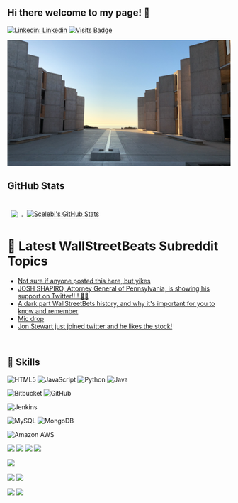 <br>  

## Hi there welcome to my page! 👋
   
[![Linkedin: Linkedin](https://img.shields.io/badge/-Linkedin-blue?style=flat-square&logo=Linkedin&logoColor=white&link=https://www.linkedin.com/in/serdarcelebi/)](https://www.linkedin.com/in/serdarcelebi/) 
[![Visits Badge](https://badges.pufler.dev/visits/Avangarde2225/Avangarde2225)](https://github.com/Avangarde2225)   
  

![Github Banner](assets/img.JPG)




## GitHub Stats
<br>

<a href="https://github.com/Avangarde2225">
  <img align="center" style="margin:0.5rem" src="https://github-readme-stats.vercel.app/api/top-langs/?username=Avangarde2225&hide=html,css&title_color=ffffff&text_color=c9cacc&icon_color=4AB197&bg_color=1A2B34" />
</a>

<a href="https://github.com/Avangarde2225">
  <img align="center" style="margin:0.5rem" src="https://github-readme-stats.vercel.app/api?username=Avangarde2225&show_icons=true&line_height=27&count_private=true&title_color=ffffff&text_color=c9cacc&icon_color=4AB097&bg_color=1A2B34" alt="Scelebi's GitHub Stats" />
</a>
<br>


 # 📩 Latest WallStreetBeats Subreddit Topics
<!-- BLOG-POST-LIST:START -->
- [Not sure if anyone posted this here, but yikes](https://www.reddit.com/r/wallstreetbets/comments/l7bh1m/not_sure_if_anyone_posted_this_here_but_yikes/)
- [JOSH SHAPIRO, Attorney General of Pennsylvania, is showing his support on Twitter!!!! 🚀🚀](https://www.reddit.com/r/wallstreetbets/comments/l7b321/josh_shapiro_attorney_general_of_pennsylvania_is/)
- [A dark part WallStreetBets history, and why it's important for you to know and remember](https://www.reddit.com/r/wallstreetbets/comments/l7b1b7/a_dark_part_wallstreetbets_history_and_why_its/)
- [Mic drop](https://www.reddit.com/r/wallstreetbets/comments/l7aj2e/mic_drop/)
- [Jon Stewart just joined twitter and he likes the stock!](https://www.reddit.com/r/wallstreetbets/comments/l7a9m0/jon_stewart_just_joined_twitter_and_he_likes_the/)
<!-- BLOG-POST-LIST:END -->

<br>

## 💼 Skills
<p>
<img alt="HTML5" src="https://img.shields.io/badge/html5%20-%23E34F26.svg?&style=for-the-badge&logo=html5&logoColor=white"/>
<img alt="JavaScript" src="https://img.shields.io/badge/javascript%20-%23323330.svg?&style=for-the-badge&logo=javascript&logoColor=%23F7DF1E"/>
<img alt="Python" src="https://img.shields.io/badge/python%20-%2314354C.svg?&style=for-the-badge&logo=python&logoColor=white"/>
<img alt="Java" src="https://img.shields.io/badge/java-%23ED8B00.svg?&style=for-the-badge&logo=java&logoColor=white"/>
</p>
<p>
<img alt="Bitbucket" src="https://img.shields.io/badge/bitbucket%20-%230047B3.svg?&style=for-the-badge&logo=bitbucket&logoColor=white"/>
<img alt="GitHub" src="https://img.shields.io/badge/github%20-%23121011.svg?&style=for-the-badge&logo=github&logoColor=white"/>
</p>
<p>
<img alt="Jenkins" src="https://img.shields.io/badge/jenkins%20-%232C5263.svg?&style=for-the-badge&logo=jenkins&logoColor=white"/>
</p>
<p>
<img alt="MySQL" src="https://img.shields.io/badge/mysql-%2300f.svg?&style=for-the-badge&logo=mysql&logoColor=white"/>
<img alt="MongoDB" src ="https://img.shields.io/badge/MongoDB-%234ea94b.svg?&style=for-the-badge&logo=mongodb&logoColor=white"/>
</p>

<p>
<img alt="Amazon AWS" src="https://img.shields.io/badge/Amazon_AWS-232F3E?style=for-the-badge&logo=amazon-aws&logoColor=white"/>
</p>


![](https://img.shields.io/badge/Test-Cypress-informational?style=flat&logo=Cypress&logoColor=white&color=4AB197)
![](https://img.shields.io/badge/Test-Selenium-informational?style=flat&logo=Selenium&logoColor=white&color=4AB197)
![](https://img.shields.io/badge/Test-LoadRunnerDesktop-informational?style=flat&logo=LoadRunnerDesktop&logoColor=white&color=4AB197)
![](https://img.shields.io/badge/Test-LoadRunnerCloud-informational?style=flat&logo=LoadRunnerCloud&logoColor=white&color=4AB197)


![](https://img.shields.io/badge/Tools-Postman-informational?style=flat&logo=Postman&logoColor=white&color=4AB197)

![](https://img.shields.io/badge/Tools-Bitbucket-informational?style=flat&logo=Bitbucket&logoColor=white&color=4AB197)
![](https://img.shields.io/badge/Tools-Github-informational?style=flat&logo=Github&logoColor=white&color=4AB197)

![](https://img.shields.io/badge/Tools-Jira-informational?style=flat&logo=Jira-Software&logoColor=white&color=4AB197)
![](https://img.shields.io/badge/Tools-Rally-informational?style=flat&logo=Rally-Software&logoColor=white&color=4AB197)

<br>


